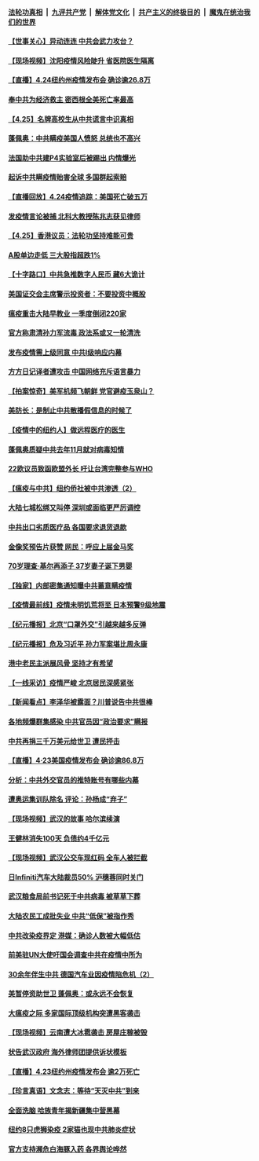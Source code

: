 ####  [法轮功真相](../../../../basic/blob/master/README.md?t=04250101) &nbsp;|&nbsp; [九评共产党](../../../../9ping.md/blob/master/README.md?t=04250101) &nbsp;|&nbsp; [解体党文化](../../../../jtdwh.md/blob/master/README.md?t=04250101)  &nbsp;|&nbsp; [共产主义的终极目的](../../../../gczydzjmd.md/blob/master/README.md?t=04250101) &nbsp;|&nbsp; [魔鬼在统治我们的世界](../../../../mgztzwmdsj.md/blob/master/README.md?t=04250101) 

#### [【世事关心】异动连连 中共会武力攻台？](../pages/nsc413/n12056996.md?t=04250101) 

#### [【现场视频】沈阳疫情风险陡升 省医院医生隔离](../pages/nsc413/n12058659.md?t=04250101) 

#### [【直播】4.24纽约州疫情发布会 确诊逾26.8万](../pages/nsc413/n12058617.md?t=04250101) 

#### [奉中共为经济救主 密西根全美死亡率最高](../pages/nsc413/n12058500.md?t=04250101) 

#### [【4.25】名牌高校生从中共谎言中识真相](../pages/nsc413/n12058217.md?t=04250101) 


#### [蓬佩奥：中共瞒疫美国人愤怒 总统也不高兴](../pages/nsc413/n12058100.md?t=04250101) 

#### [法国助中共建P4实验室后被踢出 内情爆光](../pages/nsc413/n12057662.md?t=04250101) 

#### [起诉中共瞒疫情贻害全球 多国群起索赔](../pages/nsc413/n12057406.md?t=04250101) 

#### [【直播回放】4.24疫情追踪：美国死亡破五万](../pages/nsc413/n12057932.md?t=04250101) 

#### [发疫情言论被捕 北科大教授陈兆志获见律师](../pages/nsc413/n12057868.md?t=04250101) 

#### [【4.25】香港议员：法轮功坚持难能可贵](../pages/nsc413/n12057793.md?t=04250101) 

#### [A股单边走低 三大股指超跌1%](../pages/nsc413/n12057779.md?t=04250101) 

#### [【十字路口】中共急推数字人民币 藏6大诡计](../pages/nsc413/n12056714.md?t=04250101) 

#### [美国证交会主席警示投资者：不要投资中概股](../pages/nsc413/n12057081.md?t=04250101) 

#### [瘟疫重击大陆早教业 一季度倒闭220家](../pages/nsc413/n12057325.md?t=04250101) 

#### [官方称肃清孙力军流毒 政法系或又一轮清洗](../pages/nsc413/n12057144.md?t=04250101) 

#### [发布疫情需上级同意 中共Ⅰ级响应内幕](../pages/nsc413/n12053044.md?t=04250101) 

#### [方方日记译者遭攻击 中国网络充斥语言暴力](../pages/nsc413/n12057158.md?t=04250101) 

#### [【拍案惊奇】美军机频飞朝鲜 党官避疫玉泉山？](../pages/nsc413/n12056787.md?t=04250101) 

#### [美防长：是制止中共散播假信息的时候了](../pages/nsc413/n12056675.md?t=04250101) 

#### [【疫情中的纽约人】做远程医疗的医生](../pages/nsc413/n12056976.md?t=04250101) 

#### [蓬佩奥质疑中共去年11月就对病毒知情](../pages/nsc413/n12056919.md?t=04250101) 

#### [22欧议员致函欧盟外长 吁让台湾完整参与WHO](../pages/nsc413/n12056906.md?t=04250101) 

#### [【瘟疫与中共】纽约侨社被中共渗透（2）](../pages/nsc413/n12048330.md?t=04250101) 

#### [大陆七城松绑又叫停 深圳或面临更严厉调控](../pages/nsc413/n12056496.md?t=04250101) 

#### [中共出口劣质医疗品 各国要求退货退款](../pages/nsc413/n12056707.md?t=04250101) 

#### [金像奖预告片获赞 网民：呼应上届金马奖](../pages/nsc413/n12056211.md?t=04250101) 

#### [70岁理查·基尔再添子 37岁妻子诞下男婴](../pages/nsc413/n12056595.md?t=04250101) 

#### [【独家】内部密集通知曝中共蓄意瞒疫情](../pages/nsc413/n12054024.md?t=04250101) 

#### [【疫情最前线】疫情未明饥荒将至 日本预警9级地震](../pages/nsc413/n12056563.md?t=04250101) 

#### [【纪元播报】北京“口罩外交”引越来越多反弹](../pages/nsc413/n12056548.md?t=04250101) 

#### [【纪元播报】危及习近平 孙力军案堪比周永康](../pages/nsc413/n12056574.md?t=04250101) 

#### [港中老民主派展风骨 坚持才有希望](../pages/nsc413/n12056406.md?t=04250101) 

#### [【一线采访】疫情严峻 北京居民深感紧张](../pages/nsc413/n12056415.md?t=04250101) 

#### [【新闻看点】李泽华被露面？川普说告中共很棒](../pages/nsc413/n12056131.md?t=04250101) 

#### [各地频爆群集感染 中共官员因“政治要求”瞒报](../pages/nsc413/n12056202.md?t=04250101) 

#### [中共再捐三千万美元给世卫 遭民抨击](../pages/nsc413/n12056235.md?t=04250101) 

#### [【直播】4·23美国疫情发布会 确诊逾86.8万](../pages/nsc413/n12056063.md?t=04250101) 

#### [分析：中共外交官员的推特账号有哪些内幕](../pages/nsc413/n12056160.md?t=04250101) 

#### [遭奥运集训队除名 评论：孙杨成“弃子”](../pages/nsc413/n12056047.md?t=04250101) 

#### [【现场视频】武汉的故事 哈尔滨续演](../pages/nsc413/n12056300.md?t=04250101) 

#### [王健林消失100天 负债约4千亿元](../pages/nsc413/n12056000.md?t=04250101) 

#### [【现场视频】武汉公交车现红码 全车人被拦截](../pages/nsc413/n12056210.md?t=04250101) 

#### [日Infiniti汽车大陆裁员50% 沪穗蓉同时关门](../pages/nsc413/n12056140.md?t=04250101) 

#### [武汉粮食局前书记死于中共病毒 被草草下葬](../pages/nsc413/n12055731.md?t=04250101) 

#### [大陆农民工成批失业 中共“低保”被指作秀](../pages/nsc413/n12055771.md?t=04250101) 

#### [中共改染疫界定 港媒：确诊人数被大幅低估](../pages/nsc413/n12055507.md?t=04250101) 

#### [前美驻UN大使吁国会调查中共在疫情中所为](../pages/nsc413/n12055777.md?t=04250101) 

#### [30余年伴生中共 德国汽车业因疫情陷危机（2）](../pages/nsc413/n12031415.md?t=04250101) 

#### [美暂停资助世卫 蓬佩奥：或永远不会恢复](../pages/nsc413/n12055683.md?t=04250101) 

#### [大瘟疫之际 多家国际顶级机构突遭黑客袭击](../pages/nsc413/n12055901.md?t=04250101) 

#### [【现场视频】云南遭大冰雹袭击 房屋庄稼被毁](../pages/nsc413/n12055387.md?t=04250101) 

#### [状告武汉政府 海外律师团提供诉状模板](../pages/nsc413/n12055521.md?t=04250101) 

#### [【直播】4.23纽约州疫情发布会 逾2万死亡](../pages/nsc413/n12055687.md?t=04250101) 

#### [【珍言真语】文念志：等待“天灭中共”到来](../pages/nsc413/n12053985.md?t=04250101) 


#### [全面洗脑 哈族青年揭新疆集中营黑幕](../pages/nsc413/n12054531.md?t=04250101) 

#### [纽约8只虎狮染疫 2家猫也现中共肺炎症状](../pages/nsc413/n12055331.md?t=04250101) 

#### [官方支持濒危白海豚入药 各界舆论哗然](../pages/nsc413/n12055506.md?t=04250101) 

